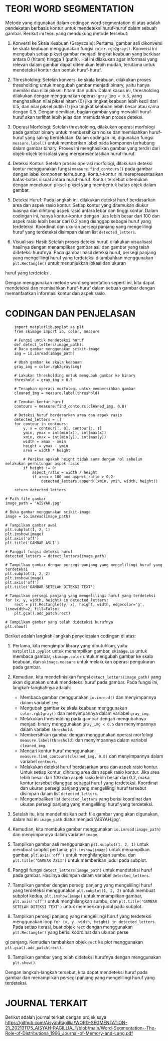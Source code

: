 
# TEORI WORD SEGMENTATION
Metode yang digunakan dalam codingan word segmentation di atas adalah pendekatan berbasis kontur untuk mendeteksi huruf-huruf dalam sebuah gambar. Berikut ini teori yang mendukung metode tersebut:

1. Konversi ke Skala Keabuan (Grayscale):
   Pertama, gambar asli dikonversi ke skala keabuan menggunakan fungsi `color.rgb2gray()`. Konversi ini mengubah setiap piksel gambar menjadi tingkat keabuan yang berkisar antara 0 (hitam) hingga 1 (putih). Hal ini dilakukan agar informasi yang relevan dalam gambar dapat ditemukan lebih mudah, terutama untuk mendeteksi kontur dan bentuk huruf-huruf.

2. Thresholding:
   Setelah konversi ke skala keabuan, dilakukan proses thresholding untuk mengubah gambar menjadi binary, yaitu hanya memiliki dua nilai piksel: hitam dan putih. Dalam kasus ini, thresholding dilakukan dengan menggunakan operasi `gray_img < 0.5`, yang menghasilkan nilai piksel hitam (0) jika tingkat keabuan lebih kecil dari 0.5, dan nilai piksel putih (1) jika tingkat keabuan lebih besar atau sama dengan 0.5. Dengan demikian, bagian gambar yang mewakili huruf-huruf akan terlihat lebih jelas dan memudahkan proses deteksi.

3. Operasi Morfologi:
   Setelah thresholding, dilakukan operasi morfologi pada gambar binary untuk membersihkan noise dan memisahkan huruf-huruf yang saling berdekatan. Dalam codingan ini, digunakan fungsi `measure.label()` untuk memberikan label pada komponen terhubung dalam gambar binary. Proses ini menghasilkan gambar yang terdiri dari objek-objek terisolasi yang merepresentasikan huruf-huruf.

4. Deteksi Kontur:
   Setelah proses operasi morfologi, dilakukan deteksi kontur menggunakan fungsi `measure.find_contours()` pada gambar dengan label komponen terhubung. Kontur-kontur ini merepresentasikan batas-batas visual antara huruf-huruf. Kontur tersebut ditemukan dengan menelusuri piksel-piksel yang membentuk batas objek dalam gambar.

5. Deteksi Huruf:
   Pada langkah ini, dilakukan deteksi huruf berdasarkan area dan aspek rasio kontur. Setiap kontur yang ditemukan diukur luasnya dan dihitung aspek rasio antara lebar dan tinggi kontur. Dalam codingan ini, hanya kontur-kontur dengan luas lebih besar dari 100 dan aspek rasio lebih besar dari 0.2 yang dianggap sebagai huruf yang terdeteksi. Koordinat dan ukuran persegi panjang yang mengelilingi huruf yang terdeteksi disimpan dalam list `detected_letters`.

6. Visualisasi Hasil:
   Setelah proses deteksi huruf, dilakukan visualisasi hasilnya dengan menampilkan gambar asli dan gambar yang telah dideteksi hurufnya. Pada gambar hasil deteksi huruf, persegi panjang yang mengelilingi huruf yang terdeteksi ditambahkan menggunakan `plt.Rectangle()` untuk menunjukkan lokasi dan ukuran

 huruf yang terdeteksi.

Dengan menggunakan metode word segmentation seperti ini, kita dapat mendeteksi dan memisahkan huruf-huruf dalam sebuah gambar dengan memanfaatkan informasi kontur dan aspek rasio.

# CODINGAN DAN PENJELASAN

        import matplotlib.pyplot as plt
        from skimage import io, color, measure

        # Fungsi untuk mendeteksi huruf
        def detect_letters(image_path):
        # Baca gambar menggunakan scikit-image
        img = io.imread(image_path)
        
        # Ubah gambar ke skala keabuan
        gray_img = color.rgb2gray(img)
        
        # Lakukan thresholding untuk mengubah gambar ke binary
        threshold = gray_img < 0.5
        
        # Terapkan operasi morfologi untuk membersihkan gambar
        cleaned_img = measure.label(threshold)
        
        # Temukan kontur huruf
        contours = measure.find_contours(cleaned_img, 0.8)
        
        # Deteksi huruf berdasarkan area dan aspek rasio
        detected_letters = []
        for contour in contours:
            y, x = contour[:, 0], contour[:, 1]
            ymin, ymax = int(min(x)), int(max(x))
            xmin, xmax = int(min(y)), int(max(y))
            width = xmax - xmin
            height = ymax - ymin
            area = width * height
            
            # Periksa apakah height tidak sama dengan nol sebelum melakukan perhitungan aspek rasio
            if height != 0:
                aspect_ratio = width / height
                if area > 100 and aspect_ratio > 0.2:
                    detected_letters.append((xmin, ymin, width, height))
        
        return detected_letters

    # Path file gambar
    image_path = 'AISYAH.jpg'

    # Buka gambar menggunakan scikit-image
    image = io.imread(image_path)

    # Tampilkan gambar awal
    plt.subplot(1, 2, 1)
    plt.imshow(image)
    plt.axis('off')
    plt.title('GAMBAR ASLI')

    # Panggil fungsi deteksi huruf
    detected_letters = detect_letters(image_path)

    # Tampilkan gambar dengan persegi panjang yang mengelilingi huruf yang terdeteksi
    plt.subplot(1, 2, 2)
    plt.imshow(image)
    plt.axis('off')
    plt.title('GAMBAR SETELAH DITEKSI TEXT')

    # Tampilkan persegi panjang yang mengelilingi huruf yang terdeteksi
    for (x, y, width, height) in detected_letters:
        rect = plt.Rectangle((y, x), height, width, edgecolor='g', linewidth=2, fill=False)
        plt.gca().add_patch(rect)

    # Tampilkan gambar yang telah dideteksi hurufnya
    plt.show()


Berikut adalah langkah-langkah penyelesaian codingan di atas:

1. Pertama, kita mengimpor library yang dibutuhkan, yaitu `matplotlib.pyplot` untuk menampilkan gambar, `skimage.io` untuk membaca gambar, `skimage.color` untuk mengubah gambar ke skala keabuan, dan `skimage.measure` untuk melakukan operasi pengukuran pada gambar.

2. Kemudian, kita mendefinisikan fungsi `detect_letters(image_path)` yang akan digunakan untuk mendeteksi huruf pada gambar. Pada fungsi ini, langkah-langkahnya adalah:
   - Membaca gambar menggunakan `io.imread()` dan menyimpannya dalam variabel `img`.
   - Mengubah gambar ke skala keabuan menggunakan `color.rgb2gray()` dan menyimpannya dalam variabel `gray_img`.
   - Melakukan thresholding pada gambar dengan mengubahnya menjadi binary menggunakan `gray_img < 0.5` dan menyimpannya dalam variabel `threshold`.
   - Membersihkan gambar dengan menggunakan operasi morfologi `measure.label(threshold)` dan menyimpannya dalam variabel `cleaned_img`.
   - Mencari kontur huruf menggunakan `measure.find_contours(cleaned_img, 0.8)` dan menyimpannya dalam variabel `contours`.
   - Melakukan deteksi huruf berdasarkan area dan aspek rasio kontur. Untuk setiap kontur, dihitung area dan aspek rasio kontur. Jika area lebih besar dari 100 dan aspek rasio lebih besar dari 0.2, maka kontur tersebut dianggap sebagai huruf yang terdeteksi. Koordinat dan ukuran persegi panjang yang mengelilingi huruf tersebut disimpan dalam list `detected_letters`.
   - Mengembalikan list `detected_letters` yang berisi koordinat dan ukuran persegi panjang yang mengelilingi huruf yang terdeteksi.

3. Setelah itu, kita mendefinisikan path file gambar yang akan digunakan, dalam hal ini `image_path` diatur menjadi 'AISYAH.jpg'.

4. Kemudian, kita membuka gambar menggunakan `io.imread(image_path)` dan menyimpannya dalam variabel `image`.

5. Tampilkan gambar asli menggunakan `plt.subplot(1, 2, 1)` untuk membuat subplot pertama, `plt.imshow(image)` untuk menampilkan gambar, `plt.axis('off')` untuk menghilangkan sumbu, dan `plt.title('GAMBAR ASLI')` untuk memberikan judul pada subplot.

6. Panggil fungsi `detect_letters(image_path)` untuk mendeteksi huruf pada gambar. Hasilnya disimpan dalam variabel `detected_letters`.

7. Tampilkan gambar dengan persegi panjang yang mengelilingi huruf yang terdeteksi menggunakan `plt.subplot(1, 2, 2)` untuk membuat subplot kedua, `plt.imshow(image)` untuk menampilkan gambar, `plt.axis('off')` untuk menghilangkan sumbu, dan `plt.title('GAMBAR SETELAH DITEKSI TEXT')` untuk memberikan judul pada subplot.

8. Tampilkan persegi panjang yang mengelilingi huruf yang terdeteksi menggunakan loop `for (x, y, width, height) in detected_letters`. Pada setiap iterasi, buat objek `rect` dengan menggunakan `plt.Rectangle()` yang berisi koordinat dan ukuran perse

gi panjang. Kemudian tambahkan objek `rect` ke plot menggunakan `plt.gca().add_patch(rect)`.

9. Tampilkan gambar yang telah dideteksi hurufnya dengan menggunakan `plt.show()`.

Dengan langkah-langkah tersebut, kita dapat mendeteksi huruf pada gambar dan menampilkan persegi panjang yang mengelilingi huruf yang terdeteksi.

# JOURNAL TERKAIT
Berikut adalah journal terkait dengan projek saya
https://github.com/AisyahRagillia/WORD-SEGMENTATION-21_202131175_AISYAH-RAGILLIA_F/blob/main/Word-Segmentation--The-Role-of-Distributiona_1996_Journal-of-Memory-and-Lang.pdf
